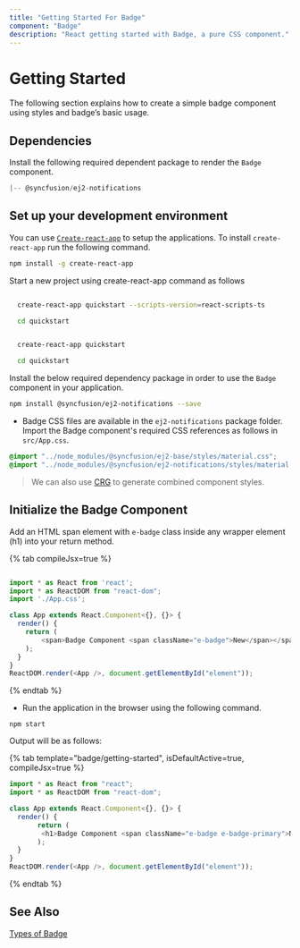 ```yaml
---
title: "Getting Started For Badge"
component: "Badge"
description: "React getting started with Badge, a pure CSS component."
---
```


# Getting Started

The following section explains how to create a simple badge component using styles and badge’s basic usage.

## Dependencies

Install the following required dependent package to render the `Badge` component.

```javascript
|-- @syncfusion/ej2-notifications
```

## Set up your development environment

You can use [`Create-react-app`](https://github.com/facebook/create-react-app) to setup the
applications.
To install `create-react-app` run the following command.

```bash
npm install -g create-react-app
```

Start a new project using create-react-app command as follows
<div class='tsx'>

```bash

  create-react-app quickstart --scripts-version=react-scripts-ts

  cd quickstart

```

</div>

<div class='jsx'>

```bash

  create-react-app quickstart

  cd quickstart

```

</div>

Install the below required dependency package in order to use the `Badge` component in your application.

```bash
npm install @syncfusion/ej2-notifications --save
```

* Badge CSS files are available in the `ej2-notifications` package folder.
Import the Badge component's required CSS references as follows in `src/App.css`.

```css
@import "../node_modules/@syncfusion/ej2-base/styles/material.css";
@import "../node_modules/@syncfusion/ej2-notifications/styles/material.css";
```

> We can also use [CRG](https://crg.syncfusion.com/) to generate combined component styles.

## Initialize the Badge Component

Add an HTML span element with `e-badge` class inside any wrapper element (h1) into your return method.

{% tab compileJsx=true %}

```typescript

import * as React from 'react';
import * as ReactDOM from "react-dom";
import './App.css';

class App extends React.Component<{}, {}> {
  render() {
    return (
        <span>Badge Component <span className="e-badge">New</span></span>
    );
  }
}
ReactDOM.render(<App />, document.getElementById("element"));
```

{% endtab %}

* Run the application in the browser using the following command.

```shell
npm start
```

Output will be as follows:

{% tab template="badge/getting-started", isDefaultActive=true, compileJsx=true %}

```typescript
import * as React from "react";
import * as ReactDOM from "react-dom";

class App extends React.Component<{}, {}> {
  render() {
       return (
        <h1>Badge Component <span className="e-badge e-badge-primary">New</span></h1>
       );
  }
}
ReactDOM.render(<App />, document.getElementById("element"));
```

{% endtab %}

## See Also

[Types of Badge](./types)
